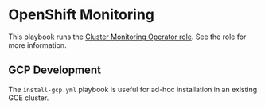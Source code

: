 # OpenShift Monitoring

This playbook runs the [Cluster Monitoring Operator role](../../roles/openshift_cluster_monitoring_operator). See the role
for more information.

## GCP Development

The `install-gcp.yml` playbook is useful for ad-hoc installation in an existing GCE cluster.
